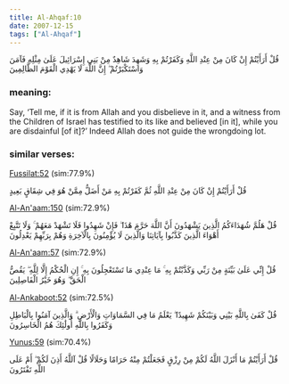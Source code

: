 ```yaml
---
title: Al-Ahqaf:10
date: 2007-12-15
tags: ["Al-Ahqaf"]
---
```

قُلْ أَرَأَيْتُمْ إِنْ كَانَ مِنْ عِنْدِ اللَّهِ وَكَفَرْتُمْ بِهِ وَشَهِدَ شَاهِدٌ مِنْ بَنِي إِسْرَائِيلَ عَلَىٰ مِثْلِهِ فَآمَنَ وَاسْتَكْبَرْتُمْ ۖ إِنَّ اللَّهَ لَا يَهْدِي الْقَوْمَ الظَّالِمِينَ
### meaning: 
Say, ‘Tell me, if it is from Allah and you disbelieve in it, and a witness from the Children of Israel has testified to its like and believed [in it], while you are disdainful [of it]?’ Indeed Allah does not guide the wrongdoing lot.
### similar verses: 

[Fussilat:52](/41/52) (sim:77.9%)

قُلْ أَرَأَيْتُمْ إِنْ كَانَ مِنْ عِنْدِ اللَّهِ ثُمَّ كَفَرْتُمْ بِهِ مَنْ أَضَلُّ مِمَّنْ هُوَ فِي شِقَاقٍ بَعِيدٍ

[Al-An'aam:150](/6/150) (sim:72.9%)

قُلْ هَلُمَّ شُهَدَاءَكُمُ الَّذِينَ يَشْهَدُونَ أَنَّ اللَّهَ حَرَّمَ هَٰذَا ۖ فَإِنْ شَهِدُوا فَلَا تَشْهَدْ مَعَهُمْ ۚ وَلَا تَتَّبِعْ أَهْوَاءَ الَّذِينَ كَذَّبُوا بِآيَاتِنَا وَالَّذِينَ لَا يُؤْمِنُونَ بِالْآخِرَةِ وَهُمْ بِرَبِّهِمْ يَعْدِلُونَ

[Al-An'aam:57](/6/57) (sim:72.9%)

قُلْ إِنِّي عَلَىٰ بَيِّنَةٍ مِنْ رَبِّي وَكَذَّبْتُمْ بِهِ ۚ مَا عِنْدِي مَا تَسْتَعْجِلُونَ بِهِ ۚ إِنِ الْحُكْمُ إِلَّا لِلَّهِ ۖ يَقُصُّ الْحَقَّ ۖ وَهُوَ خَيْرُ الْفَاصِلِينَ

[Al-Ankaboot:52](/29/52) (sim:72.5%)

قُلْ كَفَىٰ بِاللَّهِ بَيْنِي وَبَيْنَكُمْ شَهِيدًا ۖ يَعْلَمُ مَا فِي السَّمَاوَاتِ وَالْأَرْضِ ۗ وَالَّذِينَ آمَنُوا بِالْبَاطِلِ وَكَفَرُوا بِاللَّهِ أُولَٰئِكَ هُمُ الْخَاسِرُونَ

[Yunus:59](/10/59) (sim:70.4%)

قُلْ أَرَأَيْتُمْ مَا أَنْزَلَ اللَّهُ لَكُمْ مِنْ رِزْقٍ فَجَعَلْتُمْ مِنْهُ حَرَامًا وَحَلَالًا قُلْ آللَّهُ أَذِنَ لَكُمْ ۖ أَمْ عَلَى اللَّهِ تَفْتَرُونَ
